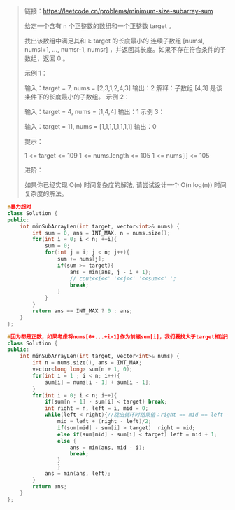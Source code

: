 > 链接：https://leetcode.cn/problems/minimum-size-subarray-sum
>
> 给定一个含有 n 个正整数的数组和一个正整数 target 。
>
> 找出该数组中满足其和 ≥ target 的长度最小的 连续子数组 [numsl, numsl+1, ..., numsr-1, numsr] ，并返回其长度。如果不存在符合条件的子数组，返回 0 。
>
>  
>
> 示例 1：
>
> 输入：target = 7, nums = [2,3,1,2,4,3]
> 输出：2
> 解释：子数组 [4,3] 是该条件下的长度最小的子数组。
> 示例 2：
>
> 输入：target = 4, nums = [1,4,4]
> 输出：1
> 示例 3：
>
> 输入：target = 11, nums = [1,1,1,1,1,1,1,1]
> 输出：0
>
>
> 提示：
>
> 1 <= target <= 109
> 1 <= nums.length <= 105
> 1 <= nums[i] <= 105
>
>
> 进阶：
>
> 如果你已经实现 O(n) 时间复杂度的解法, 请尝试设计一个 O(n log(n)) 时间复杂度的解法。
> 
> 
>

```cpp
#暴力超时
class Solution {
public:
    int minSubArrayLen(int target, vector<int>& nums) {
        int sum = 0, ans = INT_MAX, n = nums.size();
        for(int i = 0; i < n; ++i){
            sum = 0;
            for(int j = i; j < n; j++){
                sum += nums[j];
                if(sum >= target){
                    ans = min(ans, j - i + 1);
                    // cout<<i<<' '<<j<<' '<<sum<<' ';
                    break;
                }
            }
        }
        return ans == INT_MAX ? 0 : ans;
    }
};
```

```cpp
#因为都是正数，如果考虑将nums[0+...+i-1]作为前缀sum[i]，我们要找大于target相当于，找sum[x] - sum[i] >= target .sum数组相当于递增数列，可以使用二分加速查找，
class Solution {
public:
    int minSubArrayLen(int target, vector<int>& nums) {
		int n = nums.size(), ans = INT_MAX;
        vector<long long> sum(n + 1, 0);
        for(int i = 1 ; i < n; i++){
            sum[i] = nums[i - 1] + sum[i - 1];
        }
        for(int i = 0; i < n; i++){
            if(sum[n - 1] - sum[i] < target) break;
            int right = n, left = i, mid = 0;
            while(left < right){//跳出循环时结果值：right == mid == left - 1
                mid = left + (right - left)/2;
                if(sum[mid] - sum[i] > target)	right = mid;
                else if(sum[mid] - sum[i] < target)	left = mid + 1;
                else {
                    ans = min(ans, mid - i);
                    break;
                }
	            }
            ans = min(ans, left);
        }
        return ans;
    }
};
```

